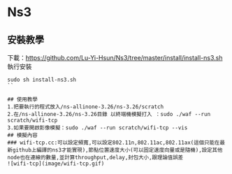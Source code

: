 # Ns3
## 安裝教學
下載：https://github.com/Lu-Yi-Hsun/Ns3/tree/master/install/install-ns3.sh
執行安裝
```
sudo sh install-ns3.sh
``

## 使用教學
1.把要執行的程式放入/ns-allinone-3.26/ns-3.26/scratch
2.在/ns-allinone-3.26/ns-3.26目錄 以終端機模擬打入 ：sudo ./waf --run scratch/wifi-tcp 
3.如果要開啟影像模擬：sudo ./waf --run scratch/wifi-tcp --vis
## 模擬內容
### wifi-tcp.cc:可以設定頻寬,可以設定802.11n,802.11ac,802.11ax(這個只能在最新github上編譯的ns3才能實現),節點位置速度大小(可以固定速度向量或是隨機),設定其他node也在連線的數量,並計算throughput,delay,封包大小,跟理論值誤差
![wifi-tcp](image/wifi-tcp.gif)
